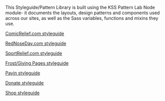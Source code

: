 This Styleguide/Pattern Library is built using the KSS Pattern Lab Node module- it documents the layouts, design patterns and components used across our sites, as well as the Sass variables, functions and mixins they use.

<p><a href="cr/index.html" class="link link--red">ComicRelief.com styleguide</a></p>
<p><a href="rnd/index.html" class="link link--red">RedNoseDay.com styleguide</a></p>
<p><a href="sr/index.html" class="link link--red">SportRelief.com styleguide</a></p>
<p><a href="frost/index.html" class="link link--red">Frost/Giving Pages styleguide</a></p>
<p><a href="payin/index.html" class="link link--red">Payin styleguide</a></p>
<p><a href="donate/index.html" class="link link--red">Donate styleguide</a></p>
<p><a href="shop/index.html" class="link link--red">Shop styleguide</a></p>
